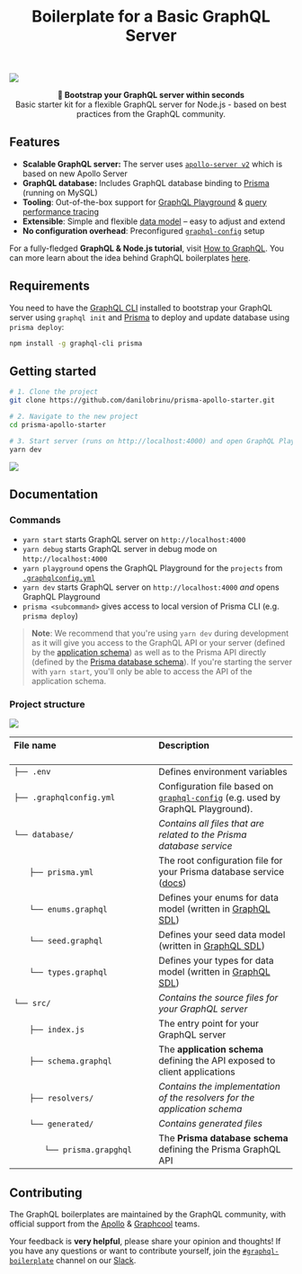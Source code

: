 <h1 align="center"><strong>Boilerplate for a Basic GraphQL Server</strong></h1>

<br />

![](https://imgur.com/lIi4YrZ.png)

<div align="center"><strong>🚀 Bootstrap your GraphQL server within seconds</strong></div>
<div align="center">Basic starter kit for a flexible GraphQL server for Node.js - based on best practices from the GraphQL community.</div>

## Features

- **Scalable GraphQL server:** The server uses [`apollo-server v2`](https://github.com/apollographql/apollo-server) which is based on new Apollo Server
- **GraphQL database:** Includes GraphQL database binding to [Prisma](https://www.prisma.io) (running on MySQL)
- **Tooling**: Out-of-the-box support for [GraphQL Playground](https://github.com/prisma/graphql-playground) & [query performance tracing](https://github.com/apollographql/apollo-tracing)
- **Extensible**: Simple and flexible [data model](./database/types.graphql) – easy to adjust and extend
- **No configuration overhead**: Preconfigured [`graphql-config`](https://github.com/prisma/graphql-config) setup

For a fully-fledged **GraphQL & Node.js tutorial**, visit [How to GraphQL](https://www.howtographql.com/graphql-js/0-introduction/). You can more learn about the idea behind GraphQL boilerplates [here](https://blog.graph.cool/graphql-boilerplates-graphql-create-how-to-setup-a-graphql-project-6428be2f3a5).

## Requirements

You need to have the [GraphQL CLI](https://github.com/graphql-cli/graphql-cli) installed to bootstrap your GraphQL server using `graphql init` and [Prisma](https://github.com/graphcool/prisma) to deploy and update database using `prisma deploy`:

```sh
npm install -g graphql-cli prisma
```

## Getting started

```sh
# 1. Clone the project
git clone https://github.com/danilobrinu/prisma-apollo-starter.git

# 2. Navigate to the new project
cd prisma-apollo-starter

# 3. Start server (runs on http://localhost:4000) and open GraphQL Playground
yarn dev
```


![](https://imgur.com/hElq68i.png)

## Documentation

### Commands

* `yarn start` starts GraphQL server on `http://localhost:4000`
* `yarn debug` starts GraphQL server in debug mode on `http://localhost:4000`
* `yarn playground` opens the GraphQL Playground for the `projects` from [`.graphqlconfig.yml`](./.graphqlconfig.yml)
* `yarn dev` starts GraphQL server on `http://localhost:4000` _and_ opens GraphQL Playground
* `prisma <subcommand>` gives access to local version of Prisma CLI (e.g. `prisma deploy`)

> **Note**: We recommend that you're using `yarn dev` during development as it will give you access to the GraphQL API or your server (defined by the [application schema](./src/schema.graphql)) as well as to the Prisma API directly (defined by the [Prisma database schema](./src/generated/prisma.graphql)). If you're starting the server with `yarn start`, you'll only be able to access the API of the application schema.

### Project structure

![](https://imgur.com/95faUsa.png)

| File name 　　　　　　　　　　　　　　| Description 　　　　　　　　<br><br>| 
| :--  | :--         |
| `├── .env` | Defines environment variables |
| `├── .graphqlconfig.yml` | Configuration file based on [`graphql-config`](https://github.com/prisma/graphql-config) (e.g. used by GraphQL Playground).|
| `└── database/ `  | _Contains all files that are related to the Prisma database service_ |\
| `　　├── prisma.yml` | The root configuration file for your Prisma database service ([docs](https://www.prisma.io/docs/reference/prisma.yml/overview-and-example-foatho8aip)) |
| `　　└── enums.graphql` | Defines your enums for data model (written in [GraphQL SDL](https://blog.graph.cool/graphql-sdl-schema-definition-language-6755bcb9ce51)) |
| `　　└── seed.graphql` | Defines your seed data model (written in [GraphQL SDL](https://blog.graph.cool/graphql-sdl-schema-definition-language-6755bcb9ce51)) |
| `　　└── types.graphql` | Defines your types for data model (written in [GraphQL SDL](https://blog.graph.cool/graphql-sdl-schema-definition-language-6755bcb9ce51)) |
| `└── src/ ` | _Contains the source files for your GraphQL server_ |
| `　　├── index.js` | The entry point for your GraphQL server |
| `　　├── schema.graphql` | The **application schema** defining the API exposed to client applications  |
| `　　├── resolvers/ ` | _Contains the implementation of the resolvers for the application schema_ |
| `　　└── generated/ ` | _Contains generated files_ |
| `　　　　└── prisma.grapghql` | The **Prisma database schema** defining the Prisma GraphQL API  |

## Contributing

The GraphQL boilerplates are maintained by the GraphQL community, with official support from the [Apollo](https://dev-blog.apollodata.com) & [Graphcool](https://blog.graph.cool/) teams.

Your feedback is **very helpful**, please share your opinion and thoughts! If you have any questions or want to contribute yourself, join the [`#graphql-boilerplate`](https://graphcool.slack.com/messages/graphql-boilerplate) channel on our [Slack](https://graphcool.slack.com/).
